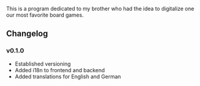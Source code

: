 This is a program dedicated to my brother who had the idea to digitalize one our most favorite board games.

## Changelog
### v0.1.0
- Established versioning
- Added i18n to frontend and backend
- Added translations for English and German
